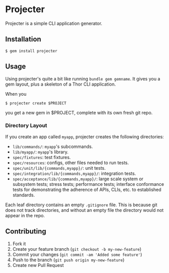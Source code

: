 # Projecter

Projecter is a simple CLI application generator.

## Installation

    $ gem install projecter

## Usage

Using projecter's quite a bit like running `bundle gem gemname`. It gives you a gem layout, plus a skeleton of a Thor CLI application.

When you

	$ projecter create $PROJECT

you get a new gem in $PROJECT, complete with its own fresh git repo.

### Directory Layout

If you create an app called `myapp`, projecter creates the following directories:

- `lib/commands/`: `myapp`'s subcommands.
- `lib/myapp/`: `myapp`'s library.
- `spec/fixtures`: test fixtures.
- `spec/resources`: configs, other files needed to run tests.
- `spec/unit/lib/{commands,myapp}/`: unit tests.
- `spec/integration/lib/{commands,myapp}/`: integration tests.
- `spec/acceptance/lib/{commands,myapp}/`: large scale system or subsystem tests; stress tests; performance tests; interface conformance tests for demonstrating the adherence of APIs, CLIs, etc. to established standards.

Each leaf directory contains an empty `.gitignore` file. This is because git does not track directories, and without an empty file the directory would not appear in the repo.

## Contributing

1. Fork it
2. Create your feature branch (`git checkout -b my-new-feature`)
3. Commit your changes (`git commit -am 'Added some feature'`)
4. Push to the branch (`git push origin my-new-feature`)
5. Create new Pull Request

